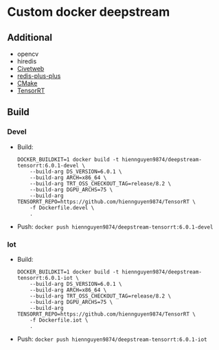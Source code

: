 # Custom docker deepstream

## Additional

- opencv
- hiredis
- [Civetweb](https://github.com/civetweb/civetweb)
- [redis-plus-plus](https://github.com/sewenew/redis-plus-plus.git)
- [CMake](https://github.com/Kitware/CMake)
- [TensorRT](https://github.com/hiennguyen9874/TensorRT)

## Build

### Devel

- Build:
  ```
  DOCKER_BUILDKIT=1 docker build -t hiennguyen9874/deepstream-tensorrt:6.0.1-devel \
      --build-arg DS_VERSION=6.0.1 \
      --build-arg ARCH=x86_64 \
      --build-arg TRT_OSS_CHECKOUT_TAG=release/8.2 \
      --build-arg DGPU_ARCHS=75 \
      --build-arg TENSORRT_REPO=https://github.com/hiennguyen9874/TensorRT \
      -f Dockerfile.devel \
      .
  ```
- Push: `docker push hiennguyen9874/deepstream-tensorrt:6.0.1-devel`

### Iot

- Build:
  ```
  DOCKER_BUILDKIT=1 docker build -t hiennguyen9874/deepstream-tensorrt:6.0.1-iot \
      --build-arg DS_VERSION=6.0.1 \
      --build-arg ARCH=x86_64 \
      --build-arg TRT_OSS_CHECKOUT_TAG=release/8.2 \
      --build-arg DGPU_ARCHS=75 \
      --build-arg TENSORRT_REPO=https://github.com/hiennguyen9874/TensorRT \
      -f Dockerfile.iot \
      .
  ```
- Push: `docker push hiennguyen9874/deepstream-tensorrt:6.0.1-iot`

